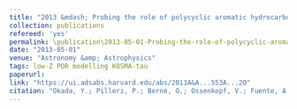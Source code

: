 ```yaml
---
title: "2013 &mdash; Probing the role of polycyclic aromatic hydrocarbons in the photoelectric heating within photodissociation regions"
collection: publications
refereed: 'yes'
permalink: \publication\2013-05-01-Probing-the-role-of-polycyclic-aromatic-hydrocarbons-in-the-photoelectric
date: "2013-05-01"
venue: "Astronomy &amp; Astrophysics"
tags: low-Z PDR modelling KOSMA-tau
paperurl:
link: "https://ui.adsabs.harvard.edu/abs/2013A&A...553A...2O"
citation: "Okada, Y.; Pilleri, P.; Berné, O.; Ossenkopf, V.; Fuente, A.; Goicoechea, J. R.; Joblin, C.; Kramer, C.; Röllig, M.; Teyssier, D.; van der Tak, F. F. S., Astronomy &amp; Astrophysics, Volume 553, id.A2, 14 pp."
---
```

